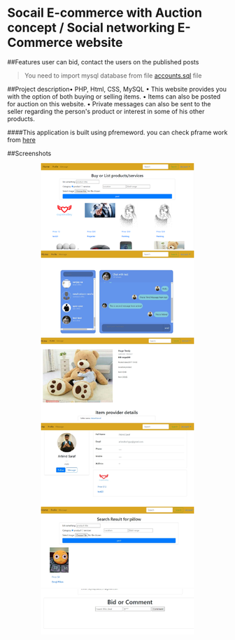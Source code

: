 # Socail E-commerce with Auction concept / Social networking E-Commerce website

##Features user can bid, contact the users on the published posts
> You need to import mysql database from file <a href="https://github.com/arbindtechguy/socal_ec/blob/master/accounts.sql">accounts.sql</a> file

##Project description• PHP, Html, CSS, MySQL
• This website provides you with the option of both buying or selling items.
• Items can also be posted for auction on this website.
• Private messages can also be sent to the seller regarding the person's product or interest in some of his other products.

####This application is built using pfremeword. you can check pframe work from <a href="https://github.com/arbindtechguy/pframework">here</a>


##Screenshots
<p align="center">
  <img src="https://github.com/arbindtechguy/socal_ec/blob/master/ss/homepage.png" width="350" title="Home page" alt="title="Home page"">
  <img src="https://github.com/arbindtechguy/socal_ec/blob/master/ss/message.jpg" width="350" title="Messanger" alt="Messanger">
  <img src="https://github.com/arbindtechguy/socal_ec/blob/master/ss/item.jpg" width="350" title="item descriptions page" alt="item descriptions page">
  <img src="https://github.com/arbindtechguy/socal_ec/blob/master/ss/profile.jpg" width="350" title="User profile page" alt="User profile page">
  <img src="https://github.com/arbindtechguy/socal_ec/blob/master/ss/search.jpg" width="350" title="item Search Page" alt="item Search Page">
  <img src="https://github.com/arbindtechguy/socal_ec/blob/master/ss/bid.jpg" width="350" title="item Search Page" alt="item Search Page">
</p>
